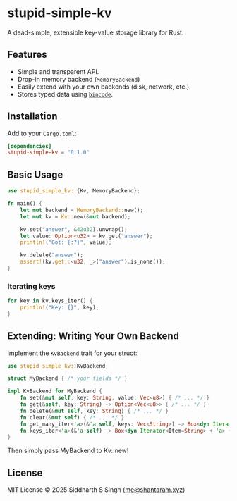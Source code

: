 # stupid-simple-kv

A dead-simple, extensible key-value storage library for Rust.

## Features

- Simple and transparent API.
- Drop-in memory backend (`MemoryBackend`)
- Easily extend with your own backends (disk, network, etc.).
- Stores typed data using [`bincode`](https://docs.rs/bincode/latest/bincode/).

## Installation

Add to your `Cargo.toml`:

```toml
[dependencies]
stupid-simple-kv = "0.1.0"
```

## Basic Usage

```rust
use stupid_simple_kv::{Kv, MemoryBackend};

fn main() {
    let mut backend = MemoryBackend::new();
    let mut kv = Kv::new(&mut backend);

    kv.set("answer", &42u32).unwrap();
    let value: Option<u32> = kv.get("answer");
    println!("Got: {:?}", value);

    kv.delete("answer");
    assert!(kv.get::<u32, _>("answer").is_none());
}
```

### Iterating keys

```rust
for key in kv.keys_iter() {
    println!("Key: {}", key);
}
```

## Extending: Writing Your Own Backend

Implement the `KvBackend` trait for your struct:

```rust
use stupid_simple_kv::KvBackend;

struct MyBackend { /* your fields */ }

impl KvBackend for MyBackend {
    fn set(&mut self, key: String, value: Vec<u8>) { /* ... */ }
    fn get(&self, key: String) -> Option<Vec<u8>> { /* ... */ }
    fn delete(&mut self, key: String) { /* ... */ }
    fn clear(&mut self) { /* ... */ }
    fn get_many_iter<'a>(&'a self, keys: Vec<String>) -> Box<dyn Iterator<Item=Vec<u8>> + 'a> { /* ... */ }
    fn keys_iter<'a>(&'a self) -> Box<dyn Iterator<Item=String> + 'a> { /* ... */ }
}
```

Then simply pass MyBackend to Kv::new!

## License

MIT License © 2025 Siddharth S Singh (me@shantaram.xyz)
